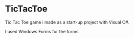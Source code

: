 # TicTacToe
Tic Tac Toe game i made as a start-up project with Visual C#.

I used Windows Forms for the forms.
